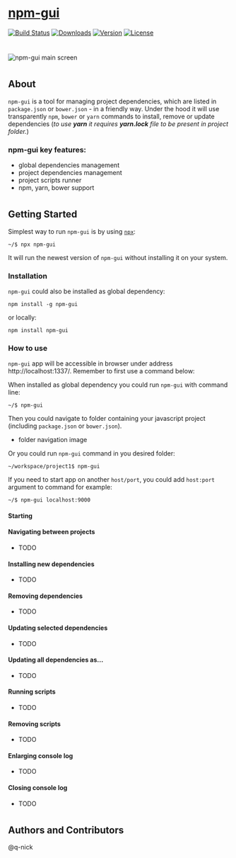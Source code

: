 # [npm-gui](http://q-nick.github.io/npm-gui/)

[![Build Status](https://travis-ci.org/q-nick/npm-gui.svg)](https://travis-ci.org/q-nick/npm-gui) <a href="https://www.npmjs.com/package/npm-gui"><img src="https://img.shields.io/npm/dm/npm-gui.svg" alt="Downloads"></a> <a href="https://www.npmjs.com/package/npm-gui"><img src="https://img.shields.io/npm/v/npm-gui.svg" alt="Version"></a> <a href="https://www.npmjs.com/package/npm-gui"><img src="https://img.shields.io/npm/l/npm-gui.svg" alt="License"></a>
#
![npm-gui main screen](https://github.com/q-nick/npm-gui/raw/gh-pages/screen-1-0-0.png)
#
## About
`npm-gui` is a tool for managing project dependencies, which are listed in `package.json` or `bower.json` - in a friendly way. Under the hood it will use transparently `npm`, `bower` or `yarn` commands to install, remove or update dependencies
(*to use **yarn** it requires **yarn.lock** file to be present in project folder.*)


### **npm-gui** key features:
- global dependencies management
- project dependencies management
- project scripts runner
- npm, yarn, bower support

#
## Getting Started
Simplest way to run `npm-gui` is by using <a href="https://www.npmjs.com/package/npx">`npx`</a>:
```
~/$ npx npm-gui
```
It will run the newest version of `npm-gui` without installing it on your system.

### Installation
`npm-gui` could also be installed as global dependency:
```
npm install -g npm-gui
```
or locally:
```
npm install npm-gui
```

### How to use
`npm-gui` app will be accessible in browser under address http://localhost:1337/. Remember to first use a command below:

When installed as global dependency you could run `npm-gui` with command line:
```
~/$ npm-gui
```

Then you could navigate to folder containing your javascript project (including `package.json` or `bower.json`).
- folder navigation image

Or you could run `npm-gui` command in you desired folder:
```
~/workspace/project1$ npm-gui
```
If you need to start app on another `host/port`, you could add `host:port` argument to command for example:
```
~/$ npm-gui localhost:9000
```

#### Starting

#### Navigating between projects
- TODO

#### Installing new dependencies
- TODO

#### Removing dependencies
- TODO

#### Updating selected dependencies
- TODO

#### Updating all dependencies as...
- TODO

#### Running scripts
- TODO

#### Removing scripts
- TODO

#### Enlarging console log
- TODO

#### Closing console log
- TODO


#
## Authors and Contributors
@q-nick
